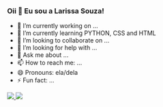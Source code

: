 ### Oii 👋 Eu sou a Larissa Souza!

- 🔭 I’m currently working on ...
- 🌱 I’m currently learning PYTHON, CSS and HTML
- 👯 I’m looking to collaborate on ...
- 🤔 I’m looking for help with ...
- 💬 Ask me about ...
- 📫 How to reach me: ...
- 😄 Pronouns: ela/dela
- ⚡ Fun fact: ...

<div>
  <a href="https://github.com/souzala">
  <img heigth="100em" src="https://github-readme-stats.vercel.app/api?username=souzala&theme=dark&show_icons=true&include_all_commits=true&count_private=true">
  <img heigth="100em" src="https://github-readme-stats.vercel.app/api/top-langs/?username=souzala&theme=dark&layout=compact&langs_count=16">
</div>
